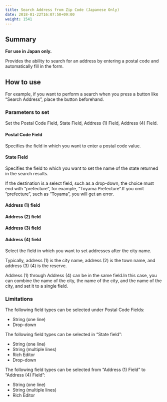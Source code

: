 ```yaml
---
title: Search Address from Zip Code (Japanese Only)
date: 2018-01-22T16:07:50+09:00
weight: 1541
---
```

## Summary

**For use in Japan only.**

Provides the ability to search for an address by entering a postal code and automatically fill in the form.

## How to use

For example, if you want to perform a search when you press a button like “Search Address”, place the button beforehand.

### Parameters to set

Set the Postal Code Field, State Field, Address (1) Field, Address (4) Field.

#### Postal Code Field

Specifies the field in which you want to enter a postal code value.

#### State Field

Specifies the field to which you want to set the name of the state returned in the search results.

If the destination is a select field, such as a drop-down, the choice must end with “prefecture”, for example, “Toyama Prefecture”.If you omit “prefecture”, such as “Toyama”, you will get an error.

#### Address (1) field

#### Address (2) field

#### Address (3) field

#### Address (4) field

Select the field in which you want to set addresses after the city name.

Typically, address (1) is the city name, address (2) is the town name, and address (3) (4) is the reserve.

Address (1) through Address (4) can be in the same field.In this case, you can combine the name of the city, the name of the city, and the name of the city, and set it to a single field.

### Limitations

The following field types can be selected under Postal Code Fields:

-	String (one line)
-	Drop-down

The following field types can be selected in “State field”:

-	String (one line)
-	String (multiple lines)
-	Rich Editor
-	Drop-down

The following field types can be selected from “Address (1) Field” to “Address (4) Field”:

-	String (one line)
-	String (multiple lines)
-	Rich Editor
